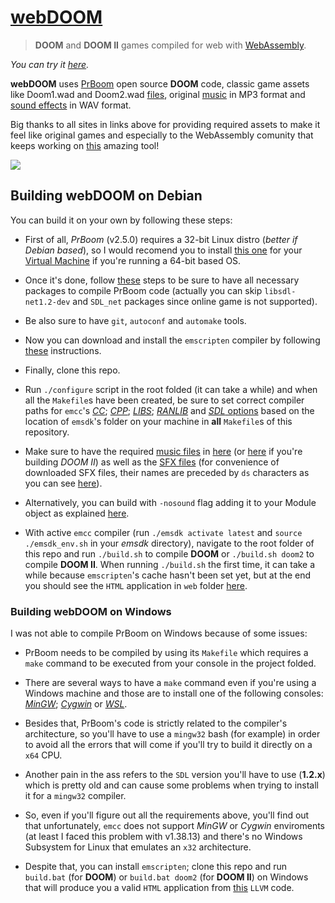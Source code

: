 # [webDOOM](http://54.93.165.244/experiments/webDOOM) #

> **DOOM** and **DOOM II** games compiled for web with [WebAssembly](https://webassembly.org/).

_You can try it [here](http://54.93.165.244/experiments/webDOOM)._


**webDOOM** uses [PrBoom](http://prboom.sourceforge.net/) open source **DOOM** code, classic game assets like Doom1.wad and Doom2.wad [files](http://www.pc-freak.net/blog/doom-1-doom-2-doom-3-game-wad-files-for-download-playing-doom-on-debian-linux-via-freedoom-open-source-doom-engine/), original [music](http://www.wolfensteingoodies.com/archives/olddoom/music.htm) in MP3 format and [sound effects](https://archive.org/details/dsbossit) in WAV format.

Big thanks to all sites in links above for providing required assets to make it feel like original games and especially to the WebAssembly comunity that keeps working on [this](http://kripken.github.io/emscripten-site/) amazing tool!

![](./public/preview.gif)


## Building webDOOM on Debian ##

You can build it on your own by following these steps:

- First of all, *PrBoom* (v2.5.0) requires a 32-bit Linux distro (*better if Debian based*), so I would recomend you to install [this one](http://releases.ubuntu.com/14.04/) for your [Virtual Machine](https://www.virtualbox.org/) if you're running a 64-bit based OS.

- Once it's done, follow [these](http://prboom.sourceforge.net/linux.html) steps to be sure to have all necessary packages to compile PrBoom code (actually you can skip `libsdl-net1.2-dev` and `SDL_net` packages since online game is not supported).

- Be also sure to have `git`, `autoconf` and `automake` tools.

- Now you can download and install the `emscripten` compiler by following [these](https://kripken.github.io/emscripten-site/docs/getting_started/downloads.html) instructions.

- Finally, clone this repo.

- Run `./configure` script in the root folded (it can take a while) and when all the `Makefile`s have been created, be sure to set correct compiler paths for `emcc`'s [*CC*](https://github.com/UstymUkhman/webDOOM/blob/master/Makefile#L98); [*CPP*](https://github.com/UstymUkhman/webDOOM/blob/master/Makefile#L101); [*LIBS*](https://github.com/UstymUkhman/webDOOM/blob/master/Makefile#L121); [*RANLIB*](https://github.com/UstymUkhman/webDOOM/blob/master/Makefile#L139) and [*SDL* options](https://github.com/UstymUkhman/webDOOM/blob/master/Makefile#L140-L142) based on the location of `emsdk`'s folder on your machine in **all** `Makefile`s of this repository.

- Make sure to have the required [music files](https://github.com/UstymUkhman/webDOOM/blob/master/src/m_misc.c#L725) in [here](https://github.com/UstymUkhman/webDOOM/tree/master/build/doom1/music) (or [here](https://github.com/UstymUkhman/webDOOM/tree/master/build/doom2/music) if you're building *DOOM II*) as well as the [SFX files](https://github.com/UstymUkhman/webDOOM/blob/master/src/sounds.c#L124) (for convenience of downloaded SFX files, their names are preceded by `ds` characters as you can see [here](https://github.com/UstymUkhman/webDOOM/blob/master/src/SDL/i_sound.c#L185)).

- Alternatively, you can build with `-nosound` flag adding it to your Module object as explained [here](https://kripken.github.io/emscripten-site/docs/api_reference/module.html#creating-the-module-object).

- With active `emcc` compiler (run `./emsdk activate latest` and `source ./emsdk_env.sh` in your *emsdk* directory), navigate to the root folder of this repo and run `./build.sh` to compile **DOOM** or `./build.sh doom2` to compile **DOOM II**. When running `./build.sh` the first time, it can take a while because `emscripten`'s cache hasn't been set yet, but at the end you should see the `HTML` application in `web` folder [here](https://github.com/UstymUkhman/webDOOM/tree/master/build).


### Building webDOOM on Windows ###

I was not able to compile PrBoom on Windows because of some issues:

- PrBoom needs to be compiled by using its `Makefile` which requires a `make` command to be executed from your console in the project folded.

- There are several ways to have a `make` command even if you're using a Windows machine and those are to install one of the following consoles: [*MinGW*](http://www.mingw.org/wiki/Getting_Started); [*Cygwin*](https://www.cygwin.com/) or [*WSL*](https://docs.microsoft.com/en-us/windows/wsl/install-win10).

- Besides that, PrBoom's code is strictly related to the compiler's architecture, so you'll have to use a `mingw32` bash (for example) in order to avoid all the errors that will come if you'll try to build it directly on a `x64` CPU.

- Another pain in the ass refers to the `SDL` version you'll have to use (**1.2.x**) which is pretty old and can cause some problems when trying to install it for a `mingw32` compiler.

- So, even if you'll figure out all the requirements above, you'll find out that unfortunately, `emcc` does not support *MinGW* or *Cygwin* enviroments (at least I faced this problem with v1.38.13) and there's no Windows Subsystem for Linux that emulates an `x32` architecture.

- Despite that, you can install `emscripten`; clone this repo and run `build.bat` (for **DOOM**) or `build.bat doom2` (for **DOOM II**) on Windows that will produce you a valid `HTML` application from [this](https://github.com/UstymUkhman/webDOOM/blob/master/build/final.bc) `LLVM` code.
